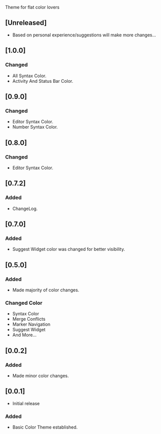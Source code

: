 Theme for flat color lovers

## [Unreleased]
- Based on personal experience/suggestions will make more changes...

## [1.0.0]
### Changed
- All Syntax Color.
- Activity And Status Bar Color.

## [0.9.0]
### Changed
- Editor Syntax Color.
- Number Syntax Color.

## [0.8.0]
### Changed
- Editor Syntax Color.

## [0.7.2]
### Added
- ChangeLog.

## [0.7.0]
### Added
- Suggest Widget color was changed for better visibility.

## [0.5.0]
### Added
- Made majority of color changes.
### Changed Color
- Syntax Color
- Merge Conflicts
- Marker Navigation
- Suggest Widget
- And More...

## [0.0.2]
### Added
- Made minor color changes.

## [0.0.1]
- Initial release

### Added
- Basic Color Theme established.